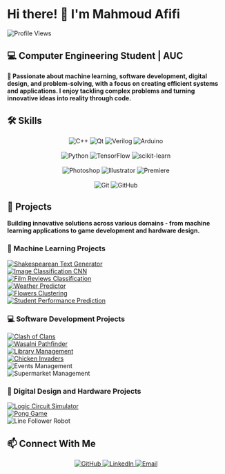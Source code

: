 # **Hi there! 👋 I'm Mahmoud Afifi**
![Profile Views](https://komarev.com/ghpvc/?username=mahmoudhossamws&color=blue)

## **💻 Computer Engineering Student | AUC**  
**🎯 Passionate about machine learning, software development, digital design, and problem-solving, with a focus on creating efficient systems and applications. I enjoy tackling complex problems and turning innovative ideas into reality through code.**

## **🛠️ Skills**  
<!-- C++, Qt, Verilog -->  
<div align="center">  
 <img src="https://img.shields.io/badge/-C%2B%2B-00599C?logo=C%2B%2B&logoColor=white&style=flat&logoSize=40" alt="C++">  
 <img src="https://img.shields.io/badge/Qt-%2341CD52?logo=Qt&logoColor=white&logoSize=40" alt="Qt">  
 <img src="https://img.shields.io/badge/Verilog-%23F05032?logo=Xilinx&logoColor=white&logoSize=40" alt="Verilog">  
 <img src="https://img.shields.io/badge/Arduino-%2300979D?logo=Arduino&logoColor=white&logoSize=40" alt="Arduino">  
</div>  
<br />  

<!-- Python, ML Tools -->  
<div align="center">  
  <img src="https://img.shields.io/badge/-Python-3776AB?logo=Python&logoColor=white&style=flat&logoSize=40" alt="Python">  
  <img src="https://img.shields.io/badge/TensorFlow-%23FF6F00?logo=TensorFlow&logoColor=white&logoSize=40" alt="TensorFlow">  
  <img src="https://img.shields.io/badge/scikit--learn-%23F7931E?logo=scikit-learn&logoColor=white&logoSize=40" alt="scikit-learn">  
</div>  
<br />  

<!-- Design Tools -->  
<div align="center">  
  <img src="https://img.shields.io/badge/Photoshop-%2331A8FF?logo=AdobePhotoshop&logoColor=white&logoSize=40" alt="Photoshop">  
  <img src="https://img.shields.io/badge/Illustrator-%23FF9A00?logo=AdobeIllustrator&logoColor=white&logoSize=40" alt="Illustrator">  
  <img src="https://img.shields.io/badge/Premiere-%239999FF?logo=AdobePremierePro&logoColor=white&logoSize=40" alt="Premiere">  
</div>  
<br />  

<!-- Dev Tools -->  
<div align="center">  
  <img src="https://img.shields.io/badge/Git-%23F05032?logo=Git&logoColor=white&logoSize=40" alt="Git">  
  <img src="https://img.shields.io/badge/GitHub-%23181717?logo=GitHub&logoColor=white&logoSize=40" alt="GitHub">  
</div>

## **🚀 Projects**  
**Building innovative solutions across various domains - from machine learning applications to game development and hardware design.**

### **🔬 Machine Learning Projects**  

<div>  
  <a href="https://github.com/mahmoudhossamws/Shakespearean-Text-Generator-LSTM-Model">  
    <img src="https://img.shields.io/badge/📜_Shakespearean_Text_Generator-LSTM_Model-red?style=for-the-badge&logoSize=30" alt="Shakespearean Text Generator">  
  </a>  
</div>

<div>  
  <a href="https://github.com/mahmoudhossamws/Image-Classification-Using-Convolutional-Neural-Networks">  
    <img src="https://img.shields.io/badge/🖼️_Image_Classification-CNN_Model-orange?style=for-the-badge&logoSize=30" alt="Image Classification CNN">  
  </a>  
</div>

<div>  
  <a href="https://github.com/mahmoudhossamws/Film-Reviews-Classification-Sequential-Neural-Network">  
    <img src="https://img.shields.io/badge/🎬_Film_Reviews_Classification-Sequential_Neural_Network-orange?style=for-the-badge&logoSize=30" alt="Film Reviews Classification">  
  </a>  
</div>

<div>  
  <a href="https://github.com/mahmoudhossamws/Weather-Predictor-Hidden-Markov-Model">  
    <img src="https://img.shields.io/badge/🌦️_Weather_Predictor-Hidden_Markov_Model-yellow?style=for-the-badge&logoSize=30" alt="Weather Predictor">  
  </a>  
</div>  

<div>  
  <a href="https://github.com/mahmoudhossamws/Flowers-clustering-K-means-clustering-model">  
    <img src="https://img.shields.io/badge/🌸_Flowers_Clustering-K--Means-green?style=for-the-badge&logoSize=30" alt="Flowers Clustering">  
  </a>  
</div>  

<div>  
  <a href="https://github.com/mahmoudhossamws/Student-Performance-Prediction-linear-regression-model">  
    <img src="https://img.shields.io/badge/📊_Student_Performance_Prediction-Linear_Regression-blue?style=for-the-badge&logoSize=30" alt="Student Performance Prediction">  
  </a>  
</div>

### **💻 Software Development Projects**  

<div>  
  <a href="https://github.com/JOEElmenshawy/Mini-Clash-of-Clans-Project">  
    <img src="https://img.shields.io/badge/🎮_Clash_of_Clans-Tower_Defense_Game-red?style=for-the-badge&logoSize=30" alt="Clash of Clans">  
  </a>  
</div>  

<div>  
  <a href="https://github.com/MohamESalem/Wasalni-QT">  
    <img src="https://img.shields.io/badge/🗺️_Wasalni-Pathfinder_System-purple?style=for-the-badge&logoSize=30" alt="Wasalni Pathfinder">  
  </a>  
</div>  

<div>  
  <a href="https://github.com/omar-rabeh-18/LibraryManagementSystem">  
    <img src="https://img.shields.io/badge/📚_Library_Management-System-teal?style=for-the-badge&logoSize=30" alt="Library Management">  
  </a>  
</div>  

<div>  
  <a href="https://github.com/mahmoudhossamws/Chicken-invaders-project-with-GUI">  
    <img src="https://img.shields.io/badge/🚀_Chicken_Invaders-Arcade_Game-orange?style=for-the-badge&logoSize=30" alt="Chicken Invaders">  
  </a>  
</div>  

<div>  
  <img src="https://img.shields.io/badge/🎟️_Events_Management-Ticket_System-indigo?style=for-the-badge&logoSize=30" alt="Events Management">  
</div>  

<div>  
  <img src="https://img.shields.io/badge/🛒_Supermarket_Management-Sales_System-lightblue?style=for-the-badge&logoSize=30" alt="Supermarket Management">  
</div>  

### **🔧 Digital Design and Hardware Projects**  

<div>  
  <a href="https://github.com/AdhamElRouby/Logic-Circuit-Simulator">  
    <img src="https://img.shields.io/badge/🧩_Logic_Circuit-Simulator-darkgreen?style=for-the-badge&logoSize=30" alt="Logic Circuit Simulator">  
  </a>  
</div>  

<div>  
  <a href="https://github.com/mahmoudhossamws/Pong_Game">  
    <img src="https://img.shields.io/badge/🎮_Pong_Game-FPGA_Implementation-darkblue?style=for-the-badge&logoSize=30" alt="Pong Game">  
  </a>  
</div>  

<div>  
  <img src="https://img.shields.io/badge/🤖_Line_Follower-Arduino_Robot-cyan?style=for-the-badge&logoSize=30" alt="Line Follower Robot">  
</div>

## **📫 Connect With Me**  
<div align="center">  
  <a href="https://github.com/mahmoudhossamws">  
    <img src="https://img.shields.io/badge/GitHub-100000?style=for-the-badge&logo=github&logoColor=white" alt="GitHub">  
  </a>  
  <a href="https://www.linkedin.com/in/mahmoud-hossam-abdel-ghaffar-34459b306">  
    <img src="https://img.shields.io/badge/LinkedIn-0077B5?style=for-the-badge&logo=linkedin&logoColor=white" alt="LinkedIn">  
  </a>  
  <a href="mailto:mahmoudhossam@aucegypt.edu">  
    <img src="https://img.shields.io/badge/Email-D14836?style=for-the-badge&logo=gmail&logoColor=white" alt="Email">  
  </a>  
</div>
